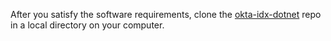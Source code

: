 After you satisfy the software requirements, clone the
[okta-idx-dotnet](https://github.com/okta/okta-idx-dotnet)
repo in a local directory on your computer.
